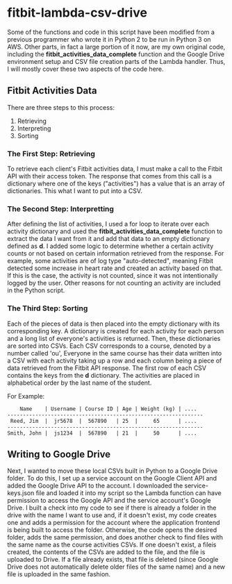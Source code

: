 # fitbit-lambda-csv-drive
Some of the functions and code in this script have been modified from a previous programmer who wrote it in Python 2 to be run in Python 3 on AWS. Other parts, in fact a large portion of it now, are my own original code, including the __fitbit_activities_data_complete__ function and the Google Drive environment setup and CSV file creation parts of the Lambda handler. Thus, I will mostly cover these two aspects of the code here.

## Fitbit Activities Data
There are three steps to this process:
1. Retrieving
2. Interpreting
3. Sorting

### The First Step: Retrieving
To retrieve each client's Fitbit activities data, I must make a call to the Fitbit API with their access token. The response that comes from this call is a dictionary where one of the keys ("activities") has a value that is an array of dictionaries. This what I want to put into a CSV.

### The Second Step: Interpretting
After defining the list of activities, I used a for loop to iterate over each activity dictionary and used the __fitbit_activities_data_complete__ function to extract the data I want from it and add that data to an empty dictionary defined as __d__. I added some logic to determine whether a certain activity counts or not based on certain information retrieved from the response. For example, some activities are of log type "auto-detected", meaning Fitbit detected some increase in heart rate and created an activity based on that. If this is the case, the activity is not counted, since it was not intentionally logged by the user. Other reasons for not counting an activity are included in the Python script.

### The Third Step: Sorting
Each of the pieces of data is then placed into the empty dictionary with its corresponding key. A dictionary is created for each activity for each person and a long list of everyone's activities is returned. Then, these dictionaries are sorted into CSVs. Each CSV corresponds to a course, denoted by a number called 'ou', Everyone in the same course has their data written into a CSV with each activity taking up a row and each column being a piece of data retrieved from the Fitbit API response. The first row of each CSV contains the keys from the __d__ dictionary. The activities are placed in alphabetical order by the last name of the student.

For Example:
```
    Name    | Username | Course ID | Age | Weight (kg) | ....
---------------------------------------------------------------    
 Reed, Jim  |  jr5678  |  567890   | 25  |     65      | ....
---------------------------------------------------------------
Smith, John |  js1234  |  567890   | 21  |     50      | ....

```
## Writing to Google Drive
Next, I wanted to move these local CSVs built in Python to a Google Drive folder. To do this, I set up a service account on the Google Client API and added the Google Drive API to the account. I downloaded the service-keys.json file and loaded it into my script so the Lambda function can have permission to access the Google API and the service account's Google Drive. I built a check into my code to see if there is already a folder in the drive with the name I want to use and, if it doesn't exist, my code creates one and adds a permission for the account where the application frontend is being built to access the folder. Otherwise, the code opens the desired folder, adds the same permission, and does another check to find files with the same name as the course activities CSVs. If one doesn't exist, a fileis created, the contents of the CSVs are added to the file, and the file is uploaded to Drive. If a file already exists, that file is deleted (since Google Drive does not automatically delete older files of the same name) and a new file is uploaded in the same fashion.
